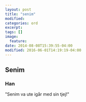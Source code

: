 ```yaml
---
layout: post
title: "senim"
modified:
categories: ord
excerpt:
tags: []
image:
  feature:
date: 2014-08-08T15:39:55-04:00
modified: 2016-06-01T14:19:19-04:00
---
```


## Senim

### Han

"Senim va ute igår med sin tjej!"
